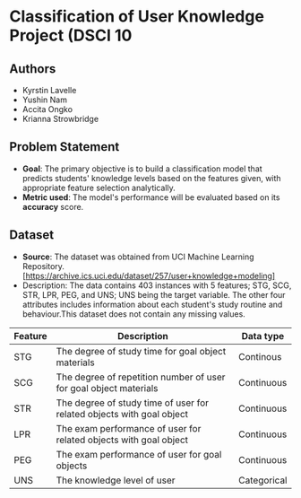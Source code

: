 # Classification of User Knowledge Project (DSCI 10

## Authors
- Kyrstin Lavelle
- Yushin Nam
- Accita Ongko
- Krianna Strowbridge

## Problem Statement
- **Goal**: The primary objective is to build a classification model that predicts students' knowledge levels based on the features given, with appropriate feature selection analytically.
- **Metric used**: The model's performance will be evaluated based on its **accuracy** score. 

## Dataset
- **Source**: The dataset was obtained from UCI Machine Learning Repository. [https://archive.ics.uci.edu/dataset/257/user+knowledge+modeling]
- Description: The data contains 403 instances with 5 features; STG, SCG, STR, LPR, PEG, and UNS; UNS being the target variable. The other four attributes includes information about each student's study routine and behaviour.This dataset does not contain any missing values.

|Feature|Description|Data type|
|---|---|---|
|STG|The degree of study time for goal object materials|Continous|
|SCG|The degree of repetition number of user for goal object materials|Continuous|
|STR|The degree of study time of user for related objects with goal object|Continuous|
|LPR|The exam performance of user for related objects with goal object|Continuous|
|PEG|The exam performance of user for goal objects|Continuous|
|UNS|The knowledge level of user|Categorical|


